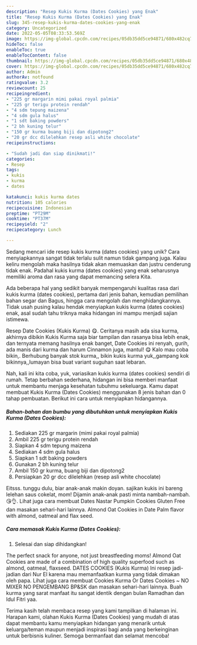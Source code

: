 ```yaml
---
description: "Resep Kukis Kurma (Dates Cookies) yang Enak"
title: "Resep Kukis Kurma (Dates Cookies) yang Enak"
slug: 345-resep-kukis-kurma-dates-cookies-yang-enak
category: Uncategorized
date: 2022-05-05T08:33:53.569Z
image: https://img-global.cpcdn.com/recipes/05db35dd5ce94871/680x482cq70/kukis-kurma-dates-cookies-foto-resep-utama.jpg
hideToc: false
enableToc: true
enableTocContent: false
thumbnail: https://img-global.cpcdn.com/recipes/05db35dd5ce94871/680x482cq70/kukis-kurma-dates-cookies-foto-resep-utama.jpg
cover: https://img-global.cpcdn.com/recipes/05db35dd5ce94871/680x482cq70/kukis-kurma-dates-cookies-foto-resep-utama.jpg
author: Admin
authorAv: notfound
ratingvalue: 3.2
reviewcount: 25
recipeingredient:
- "225 gr margarin mimi pakai royal palmia"
- "225 gr terigu protein rendah"
- "4 sdm tepung maizena"
- "4 sdm gula halus"
- "1 sdt baking powders"
- "2 bh kuning telur"
- "150 gr kurma buang biji dan dipotong2"
- "20 gr dcc dilelehkan resep asli white chocolate"
recipeinstructions:

- "Sudah jadi dan siap dinikmati!"
categories:
- Resep
tags:
- kukis
- kurma
- dates

katakunci: kukis kurma dates 
nutrition: 105 calories
recipecuisine: Indonesian
preptime: "PT29M"
cooktime: "PT37M"
recipeyield: "2"
recipecategory: Lunch

---
```





Sedang mencari ide resep kukis kurma (dates cookies) yang unik? Cara menyiapkannya sangat tidak terlalu sulit namun tidak gampang juga. Kalau keliru mengolah maka hasilnya tidak akan memuaskan dan justru cenderung tidak enak. Padahal kukis kurma (dates cookies) yang enak seharusnya memiliki aroma dan rasa yang dapat memancing selera Kita.





Ada beberapa hal yang sedikit banyak mempengaruhi kualitas rasa dari kukis kurma (dates cookies), pertama dari jenis bahan, kemudian pemilihan bahan segar dan Bagus, hingga cara mengolah dan menghidangkannya. Tidak usah pusing kalau hendak menyiapkan kukis kurma (dates cookies) enak,      asal sudah tahu triknya maka hidangan ini mampu menjadi sajian istimewa.














Resep Date Cookies (Kukis Kurma) 😋. Ceritanya masih ada sisa kurma, akhirnya dibikin Kukis Kurma saja biar tampilan dan rasanya bisa lebih enak, dan ternyata memang hasilnya enak banget, Date Cookies ini renyah, gurih, ada manis dari kurma dan harum Cinnamon juga, mantul! 😋 Kalo mau coba bikin,. Berhubung banyak stok kurma,, bikin kukis kurma yuk,,gampang kok bikinnya,,lumayan bisa buat variant suguhan saat lebaran.






Nah, kali ini kita coba, yuk, variasikan kukis kurma (dates cookies) sendiri di rumah. Tetap berbahan sederhana, hidangan ini bisa memberi manfaat untuk membantu menjaga kesehatan tubuhmu sekeluarga. Kamu dapat membuat Kukis Kurma (Dates Cookies) menggunakan 8 jenis bahan dan 0 tahap pembuatan. Berikut ini cara untuk menyiapkan hidangannya.

<!--inarticleads1-->

##### Bahan-bahan dan bumbu yang dibutuhkan untuk menyiapkan Kukis Kurma (Dates Cookies):

1. Sediakan 225 gr margarin (mimi pakai royal palmia)
1. Ambil 225 gr terigu protein rendah
1. Siapkan 4 sdm tepung maizena
1. Sediakan 4 sdm gula halus
1. Siapkan 1 sdt baking powders
1. Gunakan 2 bh kuning telur
1. Ambil 150 gr kurma, buang biji dan dipotong2
1. Persiapkan 20 gr dcc dilelehkan (resep asli white chocolate)


Eitsss. tunggu dulu, biar anak-anak makin doyan. sajikan kukis ini bareng lelehan saus cokelat, mom! Dijamin anak-anak pasti minta nambah-nambah. 😘👌. Lihat juga cara membuat Dates Nastar Pumpkin Cookies Gluten Free dan masakan sehari-hari lainnya. Almond Oat Cookies in Date Palm flavor with almond, oatmeal and flax seed. 

<!--inarticleads2-->

##### Cara memasak Kukis Kurma (Dates Cookies):


1. Selesai dan siap dihidangkan!

The perfect snack for anyone, not just breastfeeding moms! Almond Oat Cookies are made of a combination of high quality superfood such as almond, oatmeal, flaxseed. DATES COOKIES (Kukis Kurma) Ini resep jadi-jadian dari Nur El karena mau memanfaatkan kurma yang tidak dimakan oleh papa. Lihat juga cara membuat Cookies Kurma Or Dates Cookies ~ NO MIXER NO PENGEMBANG BP&amp;SK dan masakan sehari-hari lainnya. Buah kurma yang sarat manfaat itu sangat identik dengan bulan Ramadhan dan Idul Fitri yaa. 

Terima kasih telah membaca resep yang kami tampilkan di halaman ini. Harapan kami, olahan Kukis Kurma (Dates Cookies) yang mudah di atas dapat membantu kamu menyiapkan hidangan yang menarik untuk keluarga/teman maupun menjadi inspirasi bagi anda yang berkeinginan untuk berbisnis kuliner. Semoga bermanfaat dan selamat mencoba!
